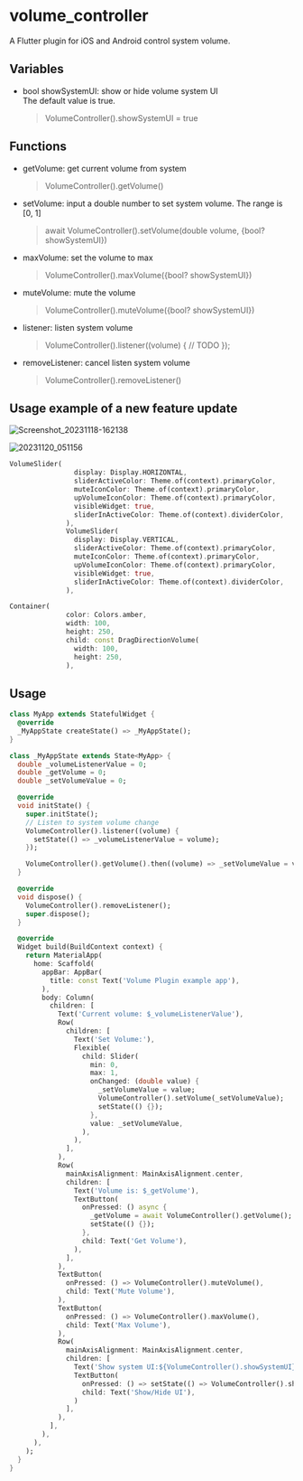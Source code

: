 # volume_controller

A Flutter plugin for iOS and Android control system volume.

## Variables

- bool showSystemUI: show or hide volume system UI \
  The default value is true.
    > VolumeController().showSystemUI = true

## Functions

- getVolume: get current volume from system
    > VolumeController().getVolume()
- setVolume: input a double number to set system volume. The range is [0, 1]
    > await VolumeController().setVolume(double volume, {bool? showSystemUI})
- maxVolume: set the volume to max
    > VolumeController().maxVolume({bool? showSystemUI})
- muteVolume: mute the volume
    > VolumeController().muteVolume({bool? showSystemUI})
- listener: listen system volume
    > VolumeController().listener((volume) { // TODO });
- removeListener: cancel listen system volume
    > VolumeController().removeListener()

## Usage example of a new feature update

![Screenshot_20231118-162138](https://github.com/Swan1993/volume_controller/assets/59397057/d9bfea7c-be7c-49e8-9852-14505b890966)


![20231120_051156](https://github.com/Swan1993/volume_controller/assets/59397057/0ce5747c-5718-45c7-b009-6e45f8bb3e97)


```dart
VolumeSlider(
                display: Display.HORIZONTAL,
                sliderActiveColor: Theme.of(context).primaryColor,
                muteIconColor: Theme.of(context).primaryColor,
                upVolumeIconColor: Theme.of(context).primaryColor,
                visibleWidget: true,
                sliderInActiveColor: Theme.of(context).dividerColor,
              ),
              VolumeSlider(
                display: Display.VERTICAL,
                sliderActiveColor: Theme.of(context).primaryColor,
                muteIconColor: Theme.of(context).primaryColor,
                upVolumeIconColor: Theme.of(context).primaryColor,
                visibleWidget: true,
                sliderInActiveColor: Theme.of(context).dividerColor,
              ),

Container(
              color: Colors.amber,
              width: 100,
              height: 250,
              child: const DragDirectionVolume(
                width: 100,
                height: 250,
              ),
```
## Usage

```dart
class MyApp extends StatefulWidget {
  @override
  _MyAppState createState() => _MyAppState();
}

class _MyAppState extends State<MyApp> {
  double _volumeListenerValue = 0;
  double _getVolume = 0;
  double _setVolumeValue = 0;

  @override
  void initState() {
    super.initState();
    // Listen to system volume change
    VolumeController().listener((volume) {
      setState(() => _volumeListenerValue = volume);
    });

    VolumeController().getVolume().then((volume) => _setVolumeValue = volume);
  }

  @override
  void dispose() {
    VolumeController().removeListener();
    super.dispose();
  }

  @override
  Widget build(BuildContext context) {
    return MaterialApp(
      home: Scaffold(
        appBar: AppBar(
          title: const Text('Volume Plugin example app'),
        ),
        body: Column(
          children: [
            Text('Current volume: $_volumeListenerValue'),
            Row(
              children: [
                Text('Set Volume:'),
                Flexible(
                  child: Slider(
                    min: 0,
                    max: 1,
                    onChanged: (double value) {
                      _setVolumeValue = value;
                      VolumeController().setVolume(_setVolumeValue);
                      setState(() {});
                    },
                    value: _setVolumeValue,
                  ),
                ),
              ],
            ),
            Row(
              mainAxisAlignment: MainAxisAlignment.center,
              children: [
                Text('Volume is: $_getVolume'),
                TextButton(
                  onPressed: () async {
                    _getVolume = await VolumeController().getVolume();
                    setState(() {});
                  },
                  child: Text('Get Volume'),
                ),
              ],
            ),
            TextButton(
              onPressed: () => VolumeController().muteVolume(),
              child: Text('Mute Volume'),
            ),
            TextButton(
              onPressed: () => VolumeController().maxVolume(),
              child: Text('Max Volume'),
            ),
            Row(
              mainAxisAlignment: MainAxisAlignment.center,
              children: [
                Text('Show system UI:${VolumeController().showSystemUI}'),
                TextButton(
                  onPressed: () => setState(() => VolumeController().showSystemUI = !VolumeController().showSystemUI),
                  child: Text('Show/Hide UI'),
                )
              ],
            ),
          ],
        ),
      ),
    );
  }
}
```
